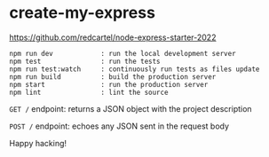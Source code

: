 # create-my-express
https://github.com/redcartel/node-express-starter-2022

```
npm run dev            : run the local development server
npm test               : run the tests
npm run test:watch     : continuously run tests as files update
npm run build          : build the production server
npm start              : run the production server
npm lint               : lint the source
```

`GET /` endpoint: returns a JSON object with the project description

`POST /` endpoint: echoes any JSON sent in the request body

Happy hacking!
